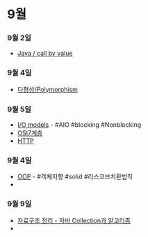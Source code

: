 # 9월

### 9월 2일
- [Java / call by value](./source/callbyvalue.md) 

### 9월 4일
- [다형성/Polymorphism](./source/다형성.md)

### 9월 5일
- [I/O models](./source/IOmodels.md) - #AIO #blocking #Nonblocking
- [OSI7계층](./source/네트워크7계층.md)
- [HTTP](./source/About-HTTP.md)

### 9월 4일

- [OOP](./source/oop.md) - #객체지향 #solid #리스코브치환법칙
-  

### 9월 9일

- [자료구조 정리 - 자바 Collection과 알고리즘](./source/datastructure.md)
-  